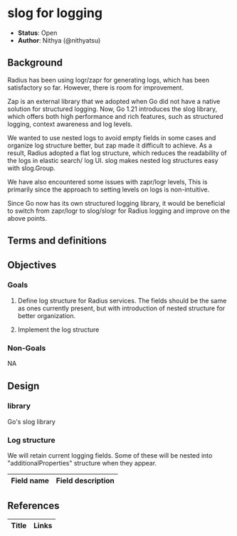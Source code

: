 # slog for logging

* **Status**: Open
* **Author**: Nithya (@nithyatsu)

## Background

Radius has been using logr/zapr for generating logs, which has been satisfactory so far. However, there is room for improvement.

Zap is an external library that we adopted when Go did not have a native solution for structured logging. Now, Go 1.21 introduces the slog library, which offers both high performance and rich features, such as structured logging, context awareness and log levels. 

We wanted to use nested logs to avoid empty fields in some cases and organize log structure better, but zap made it difficult to achieve. As a result, Radius adopted a flat log structure, which reduces the readability of the logs in elastic search/ log UI. slog makes nested log structures easy with slog.Group.

We have also encountered some issues with zapr/logr levels, This is primarily since the approach to setting levels on logs is non-intuitive.

Since Go now has its own structured logging library, it would be beneficial to switch from zapr/logr to slog/slogr for Radius logging and improve on the above points.

## Terms and definitions

## Objectives

### Goals

1. Define log structure for Radius services. The fields should be the same as ones currently present, but with introduction of nested structure for better organization.

2. Implement the log structure 

### Non-Goals

NA



## Design

### library
Go's slog library 

### Log structure
We will retain current logging fields. Some of these will be nested into "additionalProperties" structure when they appear. 

|Field name| Field description|
|---|---|


## References

| Title | Links |
|---|---|

